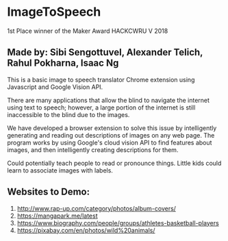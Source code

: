 # ImageToSpeech 
1st Place winner of the Maker Award HACKCWRU V 2018
## Made by: Sibi Sengottuvel, Alexander Telich, Rahul Pokharna, Isaac Ng

This is a basic image to speech translator Chrome extension using Javascript and Google Vision API.

There are many applications that allow the blind to navigate the internet using text to speech; however, a large portion of the internet is still inaccessible to the blind due to the images.

We have developed a browser extension to solve this issue by intelligently generating and reading out descriptions of images on any web page. The program works by using Google's cloud vision API to find features about images, and then intelligently creating descriptions for them.

Could potentially teach people to read or pronounce things. Little kids could learn to associate images with labels.

## Websites to Demo:
1. http://www.rap-up.com/category/photos/album-covers/ 
2. https://mangapark.me/latest
3. https://www.biography.com/people/groups/athletes-basketball-players
4. https://pixabay.com/en/photos/wild%20animals/
